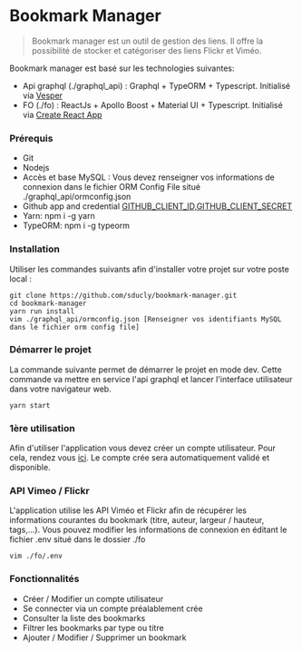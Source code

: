 
# Bookmark Manager

> Bookmark manager est un outil de gestion des liens. Il offre la possibilité de stocker et catégoriser des liens Flickr et Viméo. 

Bookmark manager est basé sur les technologies suivantes: 
- Api graphql (./graphql_api) : Graphql + TypeORM + Typescript. Initialisé via [Vesper](https://github.com/vesper-framework/vesper)
- FO (./fo) : ReactJs + Apollo Boost + Material UI + Typescript. Initialisé via [Create React App](https://github.com/facebook/create-react-app) 

### Prérequis
- Git
- Nodejs
- Accès et base MySQL : Vous devez renseigner vos informations de connexion dans le fichier ORM Config File situé ./graphql_api/ormconfig.json
- Github app and credential [GITHUB_CLIENT_ID,GITHUB_CLIENT_SECRET](https://developer.github.com/v3/guides/basics-of-authentication/#accepting-user-authorization)
- Yarn: npm i -g yarn
- TypeORM: npm i -g typeorm

### Installation
Utiliser les commandes suivants afin d'installer votre projet sur votre poste local :
```
git clone https://github.com/sducly/bookmark-manager.git
cd bookmark-manager
yarn run install
vim ./graphql_api/ormconfig.json [Renseigner vos identifiants MySQL dans le fichier orm config file]
```
### Démarrer le projet
La commande suivante permet de démarrer le projet en mode dev. Cette commande va mettre en service l'api graphql et lancer l'interface utilisateur dans votre navigateur web.
```
yarn start
```

### 1ère utilisation
Afin d'utiliser l'application vous devez créer un compte utilisateur. Pour cela, rendez vous [ici](http://localhost:3000/create-account). Le compte crée sera automatiquement validé et disponible.

### API Vimeo / Flickr
L'application utilise les API Viméo et Flickr afin de récupérer les informations courantes du bookmark (titre, auteur, largeur / hauteur, tags,...).
Vous pouvez modifier les informations de connexion en éditant le fichier .env situé dans le dossier ./fo
```
vim ./fo/.env
```

### Fonctionnalités
- Créer / Modifier un compte utilisateur
- Se connecter via un compte préalablement crée
- Consulter la liste des bookmarks
- Filtrer les bookmarks par type ou titre 
- Ajouter / Modifier / Supprimer un bookmark